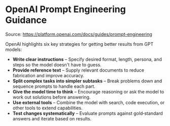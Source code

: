 # OpenAI Prompt Engineering Guidance

Source: https://platform.openai.com/docs/guides/prompt-engineering

OpenAI highlights six key strategies for getting better results from GPT models:

- **Write clear instructions** – Specify desired format, length, persona, and steps so the model doesn't have to guess.
- **Provide reference text** – Supply relevant documents to reduce fabrication and improve accuracy.
- **Split complex tasks into simpler subtasks** – Break problems down and sequence prompts to handle each part.
- **Give the model time to think** – Encourage reasoning or ask the model to work out solutions before answering.
- **Use external tools** – Combine the model with search, code execution, or other tools to extend capabilities.
- **Test changes systematically** – Evaluate prompts against gold‑standard answers and iterate based on results.
